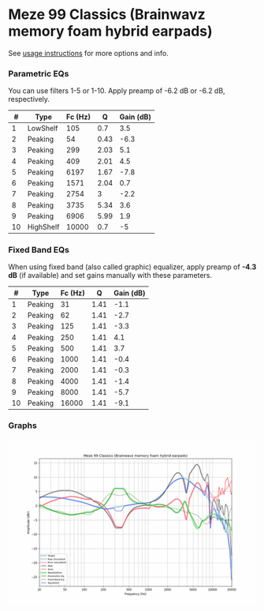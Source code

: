 # Meze 99 Classics (Brainwavz memory foam hybrid earpads)
See [usage instructions](https://github.com/jaakkopasanen/AutoEq#usage) for more options and info.

### Parametric EQs
You can use filters 1-5 or 1-10. Apply preamp of -6.2 dB or -6.2 dB, respectively.

|   # | Type      |   Fc (Hz) |    Q |   Gain (dB) |
|-----|-----------|-----------|------|-------------|
|   1 | LowShelf  |       105 | 0.7  |         3.5 |
|   2 | Peaking   |        54 | 0.43 |        -6.3 |
|   3 | Peaking   |       299 | 2.03 |         5.1 |
|   4 | Peaking   |       409 | 2.01 |         4.5 |
|   5 | Peaking   |      6197 | 1.67 |        -7.8 |
|   6 | Peaking   |      1571 | 2.04 |         0.7 |
|   7 | Peaking   |      2754 | 3    |        -2.2 |
|   8 | Peaking   |      3735 | 5.34 |         3.6 |
|   9 | Peaking   |      6906 | 5.99 |         1.9 |
|  10 | HighShelf |     10000 | 0.7  |        -5   |

### Fixed Band EQs
When using fixed band (also called graphic) equalizer, apply preamp of **-4.3 dB** (if available) and set gains manually with these parameters.

|   # | Type    |   Fc (Hz) |    Q |   Gain (dB) |
|-----|---------|-----------|------|-------------|
|   1 | Peaking |        31 | 1.41 |        -1.1 |
|   2 | Peaking |        62 | 1.41 |        -2.7 |
|   3 | Peaking |       125 | 1.41 |        -3.3 |
|   4 | Peaking |       250 | 1.41 |         4.1 |
|   5 | Peaking |       500 | 1.41 |         3.7 |
|   6 | Peaking |      1000 | 1.41 |        -0.4 |
|   7 | Peaking |      2000 | 1.41 |        -0.3 |
|   8 | Peaking |      4000 | 1.41 |        -1.4 |
|   9 | Peaking |      8000 | 1.41 |        -5.7 |
|  10 | Peaking |     16000 | 1.41 |        -9.1 |

### Graphs
![](./Meze%2099%20Classics%20(Brainwavz%20memory%20foam%20hybrid%20earpads).png)

